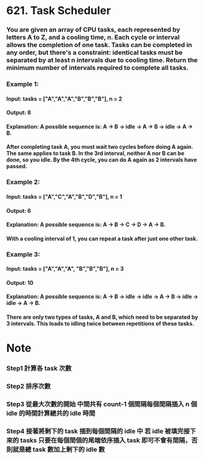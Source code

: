# 621. Task Scheduler  
### You are given an array of CPU tasks, each represented by letters A to Z, and a cooling time, n. Each cycle or interval allows the completion of one task. Tasks can be completed in any order, but there's a constraint: identical tasks must be separated by at least n intervals due to cooling time.  Return the minimum number of intervals required to complete all tasks.  


### Example 1: 

#### Input: tasks = ["A","A","A","B","B","B"], n = 2 
#### Output: 8 
#### Explanation: A possible sequence is: A -> B -> idle -> A -> B -> idle -> A -> B. 
#### After completing task A, you must wait two cycles before doing A again. The same applies to task B. In the 3rd interval, neither A nor B can be done, so you idle. By the 4th cycle, you can do A again as 2 intervals have passed.  

### Example 2: 
#### Input: tasks = ["A","C","A","B","D","B"], n = 1  
#### Output: 6 
#### Explanation: A possible sequence is: A -> B -> C -> D -> A -> B. 
#### With a cooling interval of 1, you can repeat a task after just one other task. 

### Example 3: 
#### Input: tasks = ["A","A","A", "B","B","B"], n = 3 
#### Output: 10 
#### Explanation: A possible sequence is: A -> B -> idle -> idle -> A -> B -> idle -> idle -> A -> B. 
#### There are only two types of tasks, A and B, which need to be separated by 3 intervals. This leads to idling twice between repetitions of these tasks.

# Note  
### Step1 計算各 task 次數  
### Step2 排序次數  
### Step3 從最大次數的開始 中間共有 count-1 個間隔每個間隔插入 n 個 idle 的時間計算總共的 idle 時間  
### Step4 接著將剩下的 task 插到每個間隔的 idle 中 若 idle 被填完接下來的 tasks 只要在每個間個的尾端依序插入 task 即可不會有間隔，否則就是總 task 數加上剩下的 idle 數 



